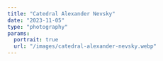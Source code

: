 ```yaml
---
title: "Catedral Alexander Nevsky"
date: "2023-11-05"
type: "photography"
params:
  portrait: true
  url: "/images/catedral-alexander-nevsky.webp"
---
```


